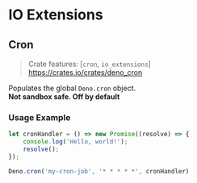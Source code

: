 # IO Extensions
## Cron
> Crate features: [`cron`, `io_extensions`]  
> <https://crates.io/crates/deno_cron>  

Populates the global `Deno.cron` object.  
**Not sandbox safe. Off by default**

### Usage Example
```javascript
let cronHandler = () => new Promise((resolve) => {
    console.log('Hello, world!');
    resolve();
});

Deno.cron('my-cron-job', '* * * * *', cronHandler)
```
